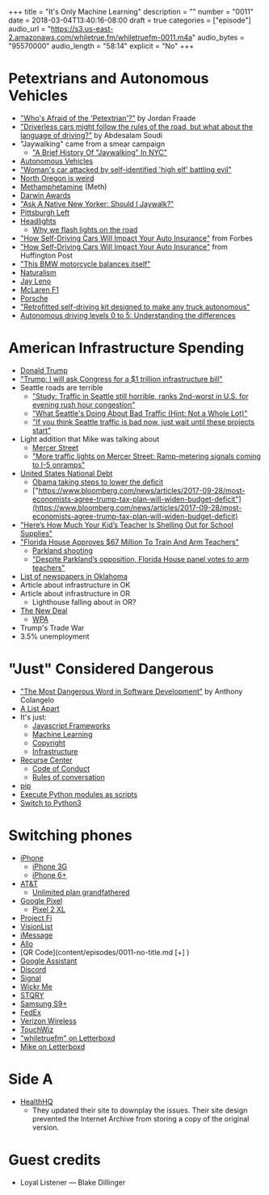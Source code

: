 +++
title = "It's Only Machine Learning"
description = ""
number = "0011"
date = 2018-03-04T13:40:16-08:00
draft = true
categories = ["episode"]
audio_url = "https://s3.us-east-2.amazonaws.com/whiletrue.fm/whiletruefm-0011.m4a"
audio_bytes = "95570000"
audio_length = "58:14"
explicit = "No"
+++

# Petextrians and Autonomous Vehicles
- ["Who's Afraid of the 'Petextrian'?"](https://thebaffler.com/latest/whos-afraid-petextrian-fraade) by Jordan Fraade
- ["Driverless cars might follow the rules of the road, but what about the language of driving?"](https://theconversation.com/driverless-cars-might-follow-the-rules-of-the-road-but-what-about-the-language-of-driving-88824) by Abdesalam Soudi
- "Jaywalking" came from a smear campaign
    - ["A Brief History Of "Jaywalking" In NYC"](http://gothamist.com/2015/08/04/jaywalking_history_nyc.php)
- [Autonomous Vehicles](https://en.wikipedia.org/wiki/Vehicular_automation)
- ["Woman's car attacked by self-identified 'high elf' battling evil"](http://katu.com/news/local/womans-car-attacked-by-self-identified-high-elf-battling-evil-11-19-2015)
- [North Oregon is weird](https://en.wikipedia.org/wiki/Keep_Portland_Weird)
- [Methamphetamine](https://en.wikipedia.org/wiki/Methamphetamine) (Meth)
- [Darwin Awards](http://www.darwinawards.com)
- ["Ask A Native New Yorker: Should I Jaywalk?"](http://gothamist.com/2015/08/07/jaywalk_do_or_dont.php)
- [Pittsburgh Left](https://en.wikipedia.org/wiki/Pittsburgh_left)
- [Headlights](https://en.wikipedia.org/wiki/Headlamp)
    - [Why we flash lights on the road](https://en.wikipedia.org/wiki/Headlight_flashing)
- ["How Self-Driving Cars Will Impact Your Auto Insurance"](https://www.forbes.com/sites/robertharrow/2016/03/01/how-self-driving-cars-will-impact-your-auto-insurance/#485e2bdf5592) from Forbes
- ["How Self-Driving Cars Will Impact Your Auto Insurance"](https://www.huffingtonpost.com/allan-smith/how-selfdriving-cars-will_b_10890256.html) from Huffington Post
- ["This BMW motorcycle balances itself"](https://www.usatoday.com/story/money/2016/10/11/bmws-future-vision-includes-self-balancing-motorcycle/91908774/)
- [Naturalism](https://en.wikipedia.org/wiki/Naturalism_(philosophy))
- [Jay Leno](https://en.wikipedia.org/wiki/Jay_Leno)
- [McLaren F1](https://en.wikipedia.org/wiki/McLaren_F1)
- [Porsche](https://en.wikipedia.org/wiki/Porsche)
- ["Retrofitted self-driving kit designed to make any truck autonomous"](https://newatlas.com/otto-self-driving-truck-retrofit-kit/43398/)
- [Autonomous driving levels 0 to 5: Understanding the differences](https://www.techrepublic.com/article/autonomous-driving-levels-0-to-5-understanding-the-differences/)

# American Infrastructure Spending
- [Donald Trump](https://en.wikipedia.org/wiki/Donald_Trump)
- ["Trump: I will ask Congress for a $1 trillion infrastructure bill"](https://www.cnn.com/2017/02/28/politics/trump-infrastructure-trillion-congress/index.html)
- Seattle roads are terrible
    - ["Study: Traffic in Seattle still horrible, ranks 2nd-worst in U.S. for evening rush hour congestion"](https://www.geekwire.com/2016/study-traffic-seattle-still-horrible-ranks-2nd-worst-u-s-evening-rush-hour-congestion/)
    - ["What Seattle's Doing About Bad Traffic (Hint: Not a Whole Lot)"](http://www.seattlemag.com/article/what-seattles-doing-about-bad-traffic-hint-not-whole-lot)
    - ["If you think Seattle traffic is bad now, just wait until these projects start"](https://projects.seattletimes.com/2018/one-center-city/)
- Light addition that Mike was talking about
    - [Mercer Street](https://en.wikipedia.org/wiki/Mercer_Street)
    - ["More traffic lights on Mercer Street: Ramp-metering signals coming to I-5 onramps"](https://www.seattletimes.com/seattle-news/transportation/more-traffic-lights-on-mercer-street-ramp-metering-signals-coming-to-i-5-onramps/)
- [United States National Debt](https://en.wikipedia.org/wiki/National_debt_of_the_United_States)
    - [Obama taking steps to lower the deficit](http://www.politifact.com/truth-o-meter/statements/2015/jan/20/barack-obama/barack-obama-claims-deficit-has-decreased-two-thir/)
    - ["https://www.bloomberg.com/news/articles/2017-09-28/most-economists-agree-trump-tax-plan-will-widen-budget-deficit"](https://www.bloomberg.com/news/articles/2017-09-28/most-economists-agree-trump-tax-plan-will-widen-budget-deficit)
- ["Here’s How Much Your Kid’s Teacher Is Shelling Out for School Supplies"](http://time.com/money/4392319/teachers-buying-school-supplies/)
- ["Florida House Approves $67 Million To Train And Arm Teachers"](https://thebradlo.com/2018/02/28/florida-house-approves-67-million-to-train-and-arm-teachers/)
    - [Parkland shooting](https://en.wikipedia.org/wiki/Stoneman_Douglas_High_School_shooting)
    - ["Despite Parkland’s opposition, Florida House panel votes to arm teachers"](http://www.tampabay.com/florida-politics/buzz/2018/02/27/florida-house-panel-rejects-ban-on-assault-weapons/)
- [List of newspapers in
  Oklahoma](https://en.wikipedia.org/wiki/List_of_newspapers_in_Oklahoma)
- Article about infrastructure in OK
- Article about infrastructure in OR
    - Lighthouse falling about in OR?
- [The New Deal](https://en.wikipedia.org/wiki/New_Deal)
    - [WPA](https://en.wikipedia.org/wiki/Works_Progress_Administration)
- Trump's Trade War
- 3.5% unemployment

# "Just" Considered Dangerous
- ["The Most Dangerous Word in Software Development"](http://alistapart.com/blog/post/the-most-dangerous-word-in-software-development) by Anthony Colangelo
- [A List Apart](http://alistapart.com)
- It's just:
    - [Javascript Frameworks](https://en.wikipedia.org/wiki/Single-page_application#JavaScript_frameworks)
    - [Machine Learning](https://en.wikipedia.org/wiki/Machine_learning)
    - [Copyright](https://en.wikipedia.org/wiki/Copyright)
    - [Infrastructure](https://en.wikipedia.org/wiki/Infrastructure)
- [Recurse Center](https://www.recurse.com)
    - [Code of Conduct](https://www.recurse.com/code-of-conduct)
    - [Rules of conversation](https://www.recurse.com/blog/94-why-am-i-saying-this)
- [pip](https://pip.pypa.io/en/stable/)
- [Execute Python modules as scripts](https://www.python.org/dev/peps/pep-0338/)
- [Switch to Python3](https://pythonclock.org)

# Switching phones
- [iPhone](https://www.apple.com/iphone/)
    - [iPhone 3G](https://en.wikipedia.org/wiki/IPhone_3G)
    - [iPhone 6+](https://en.wikipedia.org/wiki/IPhone_6)
- [AT&T](https://www.att.com)
    - [Unlimited plan grandfathered](https://www.cnet.com/news/unlimited-data-plans-grandfathered-or-not/)
- [Google Pixel](https://en.wikipedia.org/wiki/Google_Pixel)
    - [Pixel 2 XL](https://en.wikipedia.org/wiki/Pixel_2)
- [Project Fi](https://fi.google.com/about/)
- [VisionList](http://www.visionscience.com)
- [iMessage](https://support.apple.com/explore/messages)
- [Allo](https://allo.google.com)
- [QR Code](content/episodes/0011-no-title.md [+]                    )
- [Google Assistant](https://assistant.google.com)
- [Discord](https://discordapp.com)
- [Signal](https://www.signal.org)
- [Wickr Me](https://www.wickr.com/personal)
- [STQRY](https://www.stqry.com)
- [Samsung S9+](https://en.wikipedia.org/wiki/Samsung_Galaxy_S9)
- [FedEx](http://fedex.com/)
- [Verizon Wireless](https://www.verizonwireless.com/)
- [TouchWiz](https://en.wikipedia.org/wiki/TouchWiz)
- ["whiletruefm" on Letterboxd](https://letterboxd.com/search/whiletruefm/)
- [Mike on Letterboxd](https://letterboxd.com/lethargilistic)

# Side A
- [HealthHQ](https://www.healthiq.com/careers)
    - They updated their site to downplay the issues. Their site design
      prevented the Internet Archive from storing a copy of the original
      version.

# Guest credits
- Loyal Listener &mdash; Blake Dillinger
